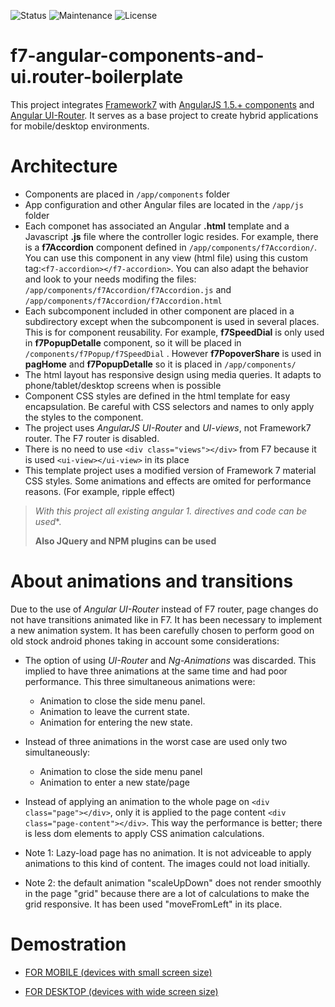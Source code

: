 ![Status](https://img.shields.io/badge/status-ok-green.svg) ![Maintenance](https://img.shields.io/maintenance/yes/2016.svg?maxAge=2592000) ![License](https://img.shields.io/dub/l/vibe-d.svg?maxAge=2592000)



# f7-angular-components-and-ui.router-boilerplate

This project integrates [Framework7](http://framework7.io) with [AngularJS 1.5.+ components]() and [Angular UI-Router](https://angular-ui.github.io/ui-router/site/#/api/ui.router). It serves as a base project to create hybrid applications for mobile/desktop environments.

# Architecture

- Components are placed in `/app/components` folder
- App configuration and other Angular files are located in the `/app/js` folder
- Each componet has associated an Angular **.html** template and a Javascript **.js** file where the controller logic resides. For example, there is a **f7Accordion** component defined in `/app/components/f7Accordion/`. You can use this component in any view (html file) using this custom tag:`<f7-accordion></f7-accordion>`. You can also adapt the behavior and look to your needs modifing the files: `/app/components/f7Accordion/f7Accordion.js` and `/app/components/f7Accordion/f7Accordion.html`
- Each subcomponent included in other component are placed in a subdirectory except when the subcomponent is used in several places. This is for component reusability. For example, **f7SpeedDial** is only used in **f7PopupDetalle** component, so it will be placed in `/components/f7Popup/f7SpeedDial` . However **f7PopoverShare** is used in **pagHome** and **f7PopupDetalle** so it is placed in `/app/components/`
- The html layout has responsive design using media queries. It adapts to phone/tablet/desktop screens when is possible
- Component CSS styles are defined in the html template for easy encapsulation. Be careful with CSS selectors and names to only apply the styles to the component.
- The project uses *AngularJS UI-Router* and *UI-views*, not Framework7 router. The F7 router is disabled.
- There is no need to use `<div class="views"></div>` from F7 because it is used `<ui-view></ui-view>` in its place
- This template project uses a modified version of Framework 7 material CSS styles. Some animations and effects are omited for performance reasons. (For example, ripple effect)




>**With this project all existing angular 1.* directives and code can be used**. 
>
>**Also JQuery and NPM plugins can be used**



# About animations and transitions

Due to the use of *Angular UI-Router* instead of F7 router, page changes do not have transitions animated like in F7. It has been necessary to implement a new animation system. It has been carefully chosen to perform good on old stock android phones taking in account some considerations:

- The option of using *UI-Router* and *Ng-Animations* was discarded. This implied to have three animations at the same time and had poor performance.  This three simultaneous animations were: 
  - Animation to close the side menu panel.
  - Animation to leave the current state.
  - Animation for entering the new state.
- Instead of three animations in the worst case are used only two simultaneously:
  - Animation to close the side menu panel
  - Animation to enter a new state/page




- Instead of applying an animation to the whole page on `<div class="page"></div>`, only it is applied to the page content `<div class="page-content"></div>`. This way the performance is better; there is less dom elements to apply CSS animation calculations.
- Note 1: Lazy-load page has no animation. It is not adviceable to apply animations to this kind of content. The images could not load initially.
- Note 2: the default animation "scaleUpDown" does not render smoothly in the page "grid" because there are a lot of calculations to make the grid responsive. It has been used "moveFromLeft" in its place.



# Demostration


- [FOR MOBILE (devices with small screen size)](https://yagolopez.github.io/f7-angular-components-and-ui.router/#/)

- [FOR DESKTOP (devices with wide screen size)](https://yagolopez.github.io/f7-angular-components-and-ui.router/iframe/iframe.html)
